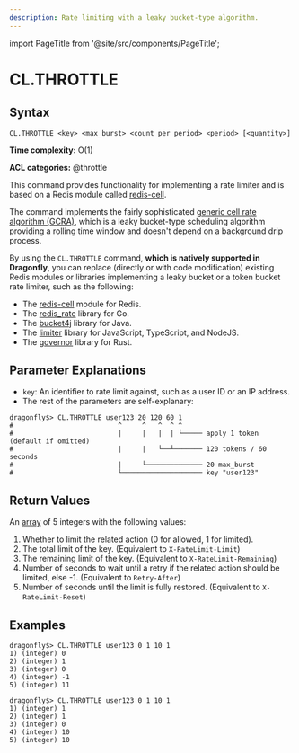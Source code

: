 ```yaml
---
description: Rate limiting with a leaky bucket-type algorithm.
---
```


import PageTitle from '@site/src/components/PageTitle';

# CL.THROTTLE

<PageTitle title="Redis Rate Limiter CL.THROTTLE Command (Documentation) | Dragonfly" />

## Syntax

    CL.THROTTLE <key> <max_burst> <count per period> <period> [<quantity>]

**Time complexity:** O(1)

**ACL categories:** @throttle

This command provides functionality for implementing a rate limiter and
is based on a Redis module called [redis-cell](https://github.com/brandur/redis-cell).

The command implements the fairly sophisticated [generic cell rate algorithm (GCRA)](https://en.wikipedia.org/wiki/Generic_cell_rate_algorithm),
which is a leaky bucket-type scheduling algorithm providing a rolling time window and doesn't depend on a background drip process.

By using the `CL.THROTTLE` command, **which is natively supported in Dragonfly**,
you can replace (directly or with code modification) existing Redis modules or libraries implementing
a leaky bucket or a token bucket rate limiter, such as the following:

- The [redis-cell](https://github.com/brandur/redis-cell) module for Redis.
- The [redis_rate](https://github.com/go-redis/redis_rate/) library for Go.
- The [bucket4j](https://github.com/bucket4j/bucket4j) library for Java.
- The [limiter](https://github.com/jhurliman/node-rate-limiter) library for JavaScript, TypeScript, and NodeJS.
- The [governor](https://github.com/boinkor-net/governor) library for Rust.

## Parameter Explanations

- `key`: An identifier to rate limit against, such as a user ID or an IP address.
- The rest of the parameters are self-explanary:

```shell
dragonfly$> CL.THROTTLE user123 20 120 60 1
#                          ^     ^   ^  ^ ^
#                          |     |   |  | └───── apply 1 token (default if omitted)
#                          |     |   └──┴─────── 120 tokens / 60 seconds
#                          |     └────────────── 20 max_burst
#                          └──────────────────── key "user123"
```

## Return Values

An [array](https://redis.io/docs/reference/protocol-spec/#arrays) of 5 integers with the following values:

1. Whether to limit the related action (0 for allowed, 1 for limited).
2. The total limit of the key. (Equivalent to `X-RateLimit-Limit`)
3. The remaining limit of the key. (Equivalent to `X-RateLimit-Remaining`)
4. Number of seconds to wait until a retry if the related action should be limited, else -1. (Equivalent to `Retry-After`)
5. Number of seconds until the limit is fully restored. (Equivalent to `X-RateLimit-Reset`)

## Examples

```shell
dragonfly$> CL.THROTTLE user123 0 1 10 1
1) (integer) 0
2) (integer) 1
3) (integer) 0
4) (integer) -1
5) (integer) 11

dragonfly$> CL.THROTTLE user123 0 1 10 1
1) (integer) 1
2) (integer) 1
3) (integer) 0
4) (integer) 10
5) (integer) 10
```
